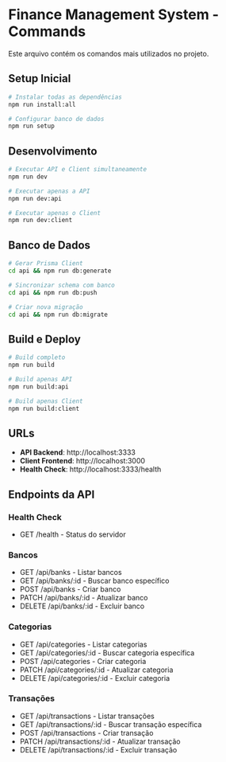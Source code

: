 # Finance Management System - Commands

Este arquivo contém os comandos mais utilizados no projeto.

## Setup Inicial

```bash
# Instalar todas as dependências
npm run install:all

# Configurar banco de dados
npm run setup
```

## Desenvolvimento

```bash
# Executar API e Client simultaneamente
npm run dev

# Executar apenas a API
npm run dev:api

# Executar apenas o Client
npm run dev:client
```

## Banco de Dados

```bash
# Gerar Prisma Client
cd api && npm run db:generate

# Sincronizar schema com banco
cd api && npm run db:push

# Criar nova migração
cd api && npm run db:migrate
```

## Build e Deploy

```bash
# Build completo
npm run build

# Build apenas API
npm run build:api

# Build apenas Client
npm run build:client
```

## URLs

- **API Backend**: http://localhost:3333
- **Client Frontend**: http://localhost:3000
- **Health Check**: http://localhost:3333/health

## Endpoints da API

### Health Check
- GET /health - Status do servidor

### Bancos
- GET /api/banks - Listar bancos
- GET /api/banks/:id - Buscar banco específico
- POST /api/banks - Criar banco
- PATCH /api/banks/:id - Atualizar banco
- DELETE /api/banks/:id - Excluir banco

### Categorias
- GET /api/categories - Listar categorias
- GET /api/categories/:id - Buscar categoria específica
- POST /api/categories - Criar categoria
- PATCH /api/categories/:id - Atualizar categoria
- DELETE /api/categories/:id - Excluir categoria

### Transações
- GET /api/transactions - Listar transações
- GET /api/transactions/:id - Buscar transação específica
- POST /api/transactions - Criar transação
- PATCH /api/transactions/:id - Atualizar transação
- DELETE /api/transactions/:id - Excluir transação
